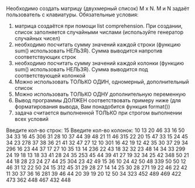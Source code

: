 Необходимо создать матрицу (двухмерный список) М х N. M и N задаёт пользователь
с клавиатуры.
Обязательные условия:
1. матрица создаётся при помощи list comprehension. При создании, список
заполняется случайными числами (используйте генератор случайных чисел)
2. необходимо посчитать сумму значений каждой строки (функцию sum()
использовать НЕЛЬЗЯ). Сумма выводится напротив соответствующих строк
3. необходимо посчитать сумму значений каждой колонки (функцию sum()
использовать НЕЛЬЗЯ). Сумма выводится под соответствующей колонкой
4. Можно использовать ТОЛЬКО ОДИН, одномерный, дополнительный список
5. Можно использовать ТОЛЬКО ОДНУ дополнительную переменную
6. Вывод программы ДОЛЖЕН соответствовать примеру ниже (для форматирования
вывода, Вам понадобится функция format())
7. задача считается выполненной ТОЛЬКО при строгом выполнении всех условий

Введите кол-во строк: 15
Введите кол-во колонок: 10
 13  20  46  33  16  50  34  33  16  45          306
 31  28  10  37  44  39  48  21  11  46          315
 22  20  15  47  33  15  24  45  34  23          278
 37  38  36  21  41  32  47  27  12  10          301
 16  42  19  12  42  35  30  37  29  34          296
 16  23  44  37  17  27  10  35  13  14          236
 22  43  18  32  32  23  48  14  34  33          299
 24  19  18  13  18  33  41  28  24  35          253
 45  44  39  41  27  19  32  34  25  42          348
 50  21  44  18  28  23  24  27  44  25          304
 23  42  49  15  36  10  24  42  50  48          339
 50  50  12  46  31  12  22  50  24  15          312
 45  31  29  28  27  14  14  25  30  28          271
 19  22  46  22  42  11  30  37  36  16          281
 39  46  44  20  39  19  20  12  50  34          323
452 489 469 422 473 362 448 467 432 448